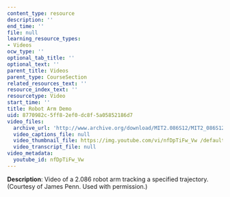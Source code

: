 ```yaml
---
content_type: resource
description: ''
end_time: ''
file: null
learning_resource_types:
- Videos
ocw_type: ''
optional_tab_title: ''
optional_text: ''
parent_title: Videos
parent_type: CourseSection
related_resources_text: ''
resource_index_text: ''
resourcetype: Video
start_time: ''
title: Robot Arm Demo
uid: 8770982c-5ff8-2ef0-dc8f-5a05852186d7
video_files:
  archive_url: 'http://www.archive.org/download/MIT2.086S12/MIT2_086S12_unit7_arm_300k.mp4 '
  video_captions_file: null
  video_thumbnail_file: https://img.youtube.com/vi/nfDpTiFw_Vw /default.jpg
  video_transcript_file: null
video_metadata:
  youtube_id: nfDpTiFw_Vw
---
```


**Description**: Video of a 2.086 robot arm tracking a specified trajectory. (Courtesy of James Penn. Used with permission.)



